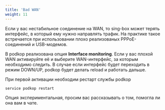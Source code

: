 ```yaml
---
title: 'Bad WAN'
weight: 11
---
```


Если у вас нестабильное соединение на WAN, то sing-box может терять интерфейс, в который ему нужно направлять трафик. На практике такое встречается при использовании плохо реализованых PPPoE-соединений и USB-модемов.

В podkop реализована опция **Interface monitoring**. Если у вас плохой WAN активируйте её и выберите WAN-интерфейс, за которым необходимо следить. В случае если интерфейс будет переходить в режим DOWN/UP, podkop будет делать reload и работать дальше.

При первой активации необходим рестарт службы podkop
```
service podkop restart
```

Опция экспериментальная, просим вас рассказывать о том, помогла ли она вам в чате.